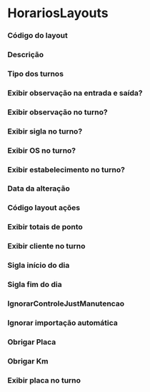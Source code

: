 # HorariosLayouts

### Código do layout 
<!-- CdLayout -->

### Descrição 
<!-- Descricao -->

### Tipo dos turnos 
<!-- TpTurnos -->

### Exibir observação na entrada e saída? 
<!-- ExibirEntSaiObs -->

### Exibir observação no turno? 
<!-- ExibirTurnoObs -->

### Exibir sigla no turno? 
<!-- ExibirTurnoSigla -->

### Exibir OS no turno? 
<!-- ExibirTurnoOS -->

### Exibir estabelecimento no turno? 
<!-- ExibirTurnoEstab -->

### Data da alteração 
<!-- DtAlter -->

### Código layout ações 
<!-- CdLayoutAcoes -->

### Exibir totais de ponto 
<!-- ExibirTotPonto -->

### Exibir cliente no turno 
<!-- ExibirTurnoCliente -->

### Sigla início do dia 
<!-- SiglaTurnoInicioDia -->

### Sigla fim do dia 
<!-- SiglaTurnoFimDia -->

### IgnorarControleJustManutencao 
<!-- IgnorarControleJustManutencao -->

### Ignorar importação automática 
<!-- IgnorarImportacaoAutomatica -->

### Obrigar Placa 
<!-- ObrigarPlaca -->

### Obrigar Km 
<!-- ObrigarKm -->

### Exibir placa no turno
<!-- ExibirTurnoPlaca -->
